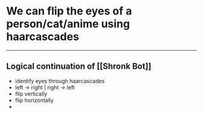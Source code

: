 # We can flip the eyes of a person/cat/anime using haarcascades
---
## Logical continuation of [[Shronk Bot]]
- identify eyes through haarcascades
- left -> right | right -> left
- flip vertically
- flip horizontally
- 
